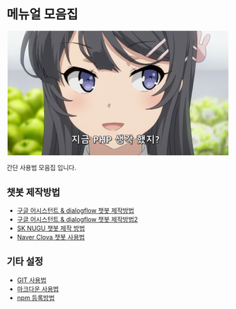 # 메뉴얼 모음집

<p align="center">
<img src="./img/markdown/sample_png.png?raw=true" width="500" />
</p>

간단 사용법 모음집 입니다.

## 챗봇 제작방법

* [구글 어시스턴트 & dialogflow 챗봇 제작방법](https://github.com/lunaStratos/googleAssistantChatbot/tree/master/Lotto)
* [구글 어시스턴트 & dialogflow 챗봇 제작방법2](https://github.com/lunaStratos/googleAssistantChatbot/tree/master/template)
* [SK NUGU 챗봇 제작 방법](https://github.com/lunaStratos/sk_Nugu_chatbot/tree/master/nugu_lotto)
* [Naver Clova 챗봇 사용법](https://github.com/lunaStratos/clovaChatbot/tree/master/clova_lotto)

## 기타 설정
* [GIT 사용법](./Git_Menual.md)
* [마크다운 사용법](./Markdown_Menual.md)
* [npm 등록방법](./nodeJS_npm.md)
